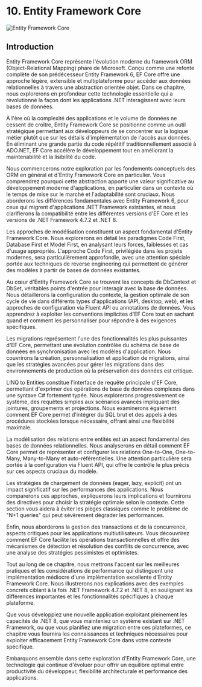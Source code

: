 # 10. Entity Framework Core

![Entity Framework Core](https://via.placeholder.com/800x200?text=Entity+Framework+Core)

## Introduction

Entity Framework Core représente l'évolution moderne du framework ORM (Object-Relational Mapping) phare de Microsoft. Conçu comme une refonte complète de son prédécesseur Entity Framework 6, EF Core offre une approche légère, extensible et multiplateforme pour accéder aux données relationnelles à travers une abstraction orientée objet. Dans ce chapitre, nous explorerons en profondeur cette technologie essentielle qui a révolutionné la façon dont les applications .NET interagissent avec leurs bases de données.

À l'ère où la complexité des applications et le volume de données ne cessent de croître, Entity Framework Core se positionne comme un outil stratégique permettant aux développeurs de se concentrer sur la logique métier plutôt que sur les détails d'implémentation de l'accès aux données. En éliminant une grande partie du code répétitif traditionnellement associé à ADO.NET, EF Core accélère le développement tout en améliorant la maintenabilité et la lisibilité du code.

Nous commencerons notre exploration par les fondements conceptuels des ORM en général et d'Entity Framework Core en particulier. Vous comprendrez pourquoi cette abstraction apporte une valeur significative au développement moderne d'applications, en particulier dans un contexte où le temps de mise sur le marché et l'adaptabilité sont cruciaux. Nous aborderons les différences fondamentales avec Entity Framework 6, pour ceux qui migrent d'applications .NET Framework existantes, et nous clarifierons la compatibilité entre les différentes versions d'EF Core et les versions de .NET Framework 4.7.2 et .NET 8.

Les approches de modélisation constituent un aspect fondamental d'Entity Framework Core. Nous explorerons en détail les paradigmes Code First, Database First et Model First, en analysant leurs forces, faiblesses et cas d'usage appropriés. L'approche Code First, privilégiée dans les projets modernes, sera particulièrement approfondie, avec une attention spéciale portée aux techniques de reverse engineering qui permettent de générer des modèles à partir de bases de données existantes.

Au cœur d'Entity Framework Core se trouvent les concepts de DbContext et DbSet, véritables points d'entrée pour interagir avec la base de données. Nous détaillerons la configuration du contexte, la gestion optimale de son cycle de vie dans différents types d'applications (API, desktop, web), et les approches de configuration via Fluent API ou annotations de données. Vous apprendrez à exploiter les conventions implicites d'EF Core tout en sachant quand et comment les personnaliser pour répondre à des exigences spécifiques.

Les migrations représentent l'une des fonctionnalités les plus puissantes d'EF Core, permettant une évolution contrôlée du schéma de base de données en synchronisation avec les modèles d'application. Nous couvrirons la création, personnalisation et application de migrations, ainsi que les stratégies avancées pour gérer les migrations dans des environnements de production où la préservation des données est critique.

LINQ to Entities constitue l'interface de requête principale d'EF Core, permettant d'exprimer des opérations de base de données complexes dans une syntaxe C# fortement typée. Nous explorerons progressivement ce système, des requêtes simples aux scénarios avancés impliquant des jointures, groupements et projections. Nous examinerons également comment EF Core permet d'intégrer du SQL brut et des appels à des procédures stockées lorsque nécessaire, offrant ainsi une flexibilité maximale.

La modélisation des relations entre entités est un aspect fondamental des bases de données relationnelles. Nous analyserons en détail comment EF Core permet de représenter et configurer les relations One-to-One, One-to-Many, Many-to-Many et auto-référentielles. Une attention particulière sera portée à la configuration via Fluent API, qui offre le contrôle le plus précis sur ces aspects cruciaux du modèle.

Les stratégies de chargement de données (eager, lazy, explicit) ont un impact significatif sur les performances des applications. Nous comparerons ces approches, expliquerons leurs implications et fournirons des directives pour choisir la stratégie optimale selon le contexte. Cette section vous aidera à éviter les pièges classiques comme le problème de "N+1 queries" qui peut sévèrement dégrader les performances.

Enfin, nous aborderons la gestion des transactions et de la concurrence, aspects critiques pour les applications multiutilisateurs. Vous découvrirez comment EF Core facilite les opérations transactionnelles et offre des mécanismes de détection et résolution des conflits de concurrence, avec une analyse des stratégies pessimistes et optimistes.

Tout au long de ce chapitre, nous mettrons l'accent sur les meilleures pratiques et les considérations de performance qui distinguent une implémentation médiocre d'une implémentation excellente d'Entity Framework Core. Nous illustrerons nos explications avec des exemples concrets ciblant à la fois .NET Framework 4.7.2 et .NET 8, en soulignant les différences importantes et les fonctionnalités spécifiques à chaque plateforme.

Que vous développiez une nouvelle application exploitant pleinement les capacités de .NET 8, que vous mainteniez un système existant sur .NET Framework, ou que vous planifiez une migration entre ces plateformes, ce chapitre vous fournira les connaissances et techniques nécessaires pour exploiter efficacement Entity Framework Core dans votre contexte spécifique.

Embarquons ensemble dans cette exploration d'Entity Framework Core, une technologie qui continue d'évoluer pour offrir un équilibre optimal entre productivité du développeur, flexibilité architecturale et performance des applications.
